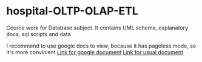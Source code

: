 # hospital-OLTP-OLAP-ETL
Cource work for Database subject. It contains UML schema, explanatory docs, sql scripts and data

I recommend to use google docs to view, because it has pageless mode, so it's more convinient
[Link for google document](https://docs.google.com/document/d/1Fo3NpbRE5bQoJ644nmkQNUNU0DnkUH4AsSaPYjxK738/edit?usp=sharing)
[Link for usual document](ExplanatoryDoc.pdf)
